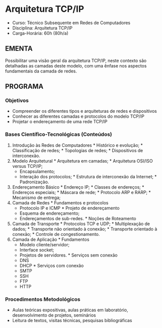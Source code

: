 # Arquitetura TCP/IP 

* Curso: Técnico Subsequente em Redes de Computadores
* Disciplina: Arquitetura TCP/IP                                                         
* Carga-Horária: 60h (80h/a)
## EMENTA

Possibilitar uma visão geral da arquitetura TCP/IP, neste contexto são detalhadas as camadas deste modelo, com
uma ênfase nos aspectos fundamentais da camada de redes.

## PROGRAMA
### Objetivos

* Compreender os diferentes tipos e arquiteturas de redes e dispositivos
* Conhecer as diferentes camadas e protocolos do modelo TCP/IP
* Projetar o endereçamento de uma rede TCP/IP

### Bases Científico-Tecnológicas (Conteúdos)
1.    Introdução às Redes de Computadores
    * Histórico e evolução;
    * Classificação de redes;
    * Topologias de redes;
    * Dispositivos de interconexão.
2.    Modelo Arquitetural
    * Arquitetura em camadas;
    * Arquitetura OSI/ISO versus TCP/IP;
        * Encapsulamento;
        * Interação dos protocolos;
    * Estrutura de interconexão da Internet;
    * Padronização.
3.    Endereçamento Básico
    * Endereço IP;
    * Classes de endereços;
    * Endereços especiais;
    * Máscara de rede;
    * Protocolo ARP e RARP;
    * Mecanismo de entrega;
4.    Camada de Redes
    * Fundamentos e protocolos
        * Protocolo IP e ICMP
    * Projeto de endereçamento
        * Esquema de endereçamento;
        * Endereçamentos de sub-redes.
    * Noções de Roteamento
5.    Camada de Transporte
    * Protocolos TCP e UDP;
    * Multiplexação de dados;
    * Transporte não orientado à conexão;
    * Transporte orientado à conexão;
    * Controle de congestionamento.
6.    Camada de Aplicação
    * Fundamentos
        * Modelo cliente/servidor;
        * Interface socket;
        * Projetos de servidores.
    * Serviços sem conexão
        * DNS
        * DHCP
    * Serviços com conexão
        * SMTP
        * SSH
        * FTP
        * HTTP

### Procedimentos Metodológicos

* Aulas teóricas expositivas, aulas práticas em laboratório, desenvolvimento de projetos, seminários
* Leitura de textos, visitas técnicas, pesquisas bibliográficas